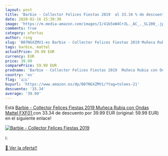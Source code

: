 ```yaml
---
layout: post
title: 'Barbie - Collector Felices Fiestas 2019  al 33.34 % de descuento'
date: 2020-02-16 15:39:30
image: 'https://m.media-amazon.com/images/I/41b5oW4C+3L._AC_._SL200_.jpg'
comments: true
category: ofertas
author: ring
slug: 'B07NGXZMV1-es Barbie - Collector Felices Fiestas 2019 Muñeca Rubia con...'
tags: barbie, mattel
actualPrice: 39.99 EUR
currency: EUR
price: 39.99
comparePrice: 59.99 EUR
prodname: 'Barbie - Collector Felices Fiestas 2019  Muñeca Rubia con Ondas  Mattel FXF01 '
country: 'es'
flag: '🇪🇸'
buyurl: 'https://www.amazon.es/dp/B07NGXZMV1/?tag=tolees-21'
descuento: '33.34'
average: '39.99'
---
```


Está [Barbie - Collector Felices Fiestas 2019  Muñeca Rubia con Ondas  Mattel FXF01 ](https://www.amazon.es/dp/B07NGXZMV1/?tag=tolees-21) con 33.34 de descuento por 39.99 EUR (original: 59.99 EUR) en el siguiente enlace!

[![Barbie - Collector Felices Fiestas 2019 ](https://m.media-amazon.com/images/I/41b5oW4C+3L._AC_._SL200_.jpg)](https://www.amazon.es/dp/B07NGXZMV1/?tag=tolees-21)

ℹ️:


[🛒 Ver la oferta!!](https://www.amazon.es/dp/B07NGXZMV1/?tag=tolees-21)
